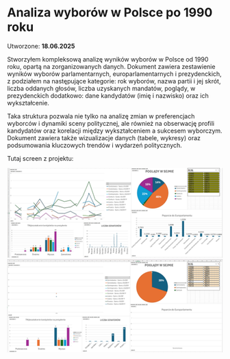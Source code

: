# Analiza wyborów w Polsce po 1990 roku

Utworzone: **18.06.2025**

Stworzyłem kompleksową analizę wyników wyborów w Polsce od 1990 roku, opartą na zorganizowanych danych. Dokument zawiera zestawienie wyników wyborów parlamentarnych, europarlamentarnych i prezydenckich, z podziałem na następujące kategorie: rok wyborów, nazwa partii i jej skrót, liczba oddanych głosów, liczba uzyskanych mandatów, poglądy, w prezydenckich dodatkowo: dane kandydatów (imię i nazwisko) oraz ich wykształcenie.

Taka struktura pozwala nie tylko na analizę zmian w preferencjach wyborców i dynamiki sceny politycznej, ale również na obserwację profili kandydatów oraz korelacji między wykształceniem a sukcesem wyborczym. Dokument zawiera także wizualizacje danych (tabele, wykresy) oraz podsumowania kluczowych trendów i wydarzeń politycznych. 

Tutaj screen z projektu:

![Widok początkowy](images/wybory-1.png)
![Widok jednej z rozmów](images/wybory-2.png)
